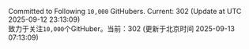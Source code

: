 Committed to Following `10,000` GitHubers. Current: <!-- FOLLOWING_COUNT -->302<!-- FOLLOWING_COUNT --> (Update at UTC <!-- LAST_UPDATED -->2025-09-12 23:13:09<!-- LAST_UPDATED -->)<br>
致力于关注`10,000`个GitHuber。当前：<!-- FOLLOWING_COUNT -->302<!-- FOLLOWING_COUNT --> (更新于北京时间 <!-- LAST_UPDATED_CST -->2025-09-13 07:13:09<!-- LAST_UPDATED_CST -->)
